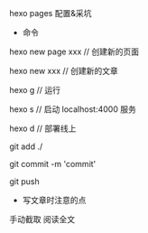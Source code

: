hexo pages 配置&采坑

+ 命令

hexo new page xxx // 创建新的页面

hexo new xxx    // 创建新的文章

hexo g  // 运行

hexo s   // 启动 localhost:4000 服务

hexo d   //  部署线上

git add ./

git commit -m 'commit'

git push 

+ 写文章时注意的点

<!-- more -->   手动截取 阅读全文
